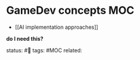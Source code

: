 # GameDev concepts MOC

 - [[AI implementation approaches]]

**do I need this?**

status: #🌱 
tags: #MOC
related: 